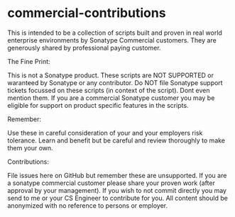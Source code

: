 # commercial-contributions

This is intended to be a collection of scripts built and proven in real world enterprise environments by Sonatype Commercial customers. They are generously shared by professional paying customer.

The Fine Print:

This is not a Sonatype product. These scripts are NOT SUPPORTED or waranteed by Sonatype or any contributor.
Do NOT file Sonatype support tickets focussed on these scripts (in context of the script). Dont even mention them. If you are a commercial Sonatype customer you may be eligible for support on product specific features in the scripts.

Remember:

Use these in careful consideration of your and your employers risk tolerance. Learn and benefit but be careful and review thoroughly to make them your own.

Contributions:

File issues here on GitHub but remember these are unsupported. If you are a sonatype commercial customer please share your proven work (after approval by your management). If you wish to not commit directly you may send to me or your CS Engineer to contribute for you. All content should be anonymized with no reference to persons or employer.
